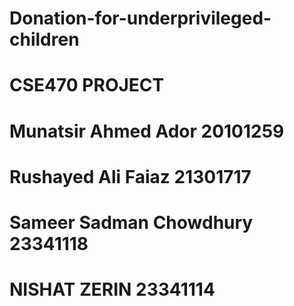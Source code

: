 # Donation-for-underprivileged-children
# CSE470 PROJECT
# Munatsir Ahmed Ador 20101259
# Rushayed Ali Faiaz 21301717
# Sameer Sadman Chowdhury   23341118
# NISHAT ZERIN 23341114